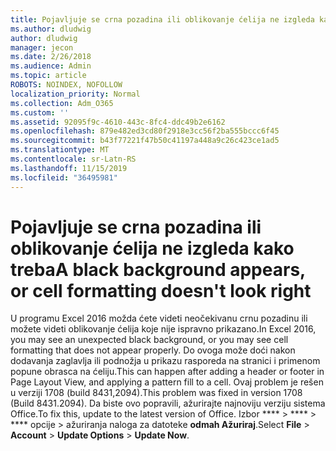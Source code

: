 ```yaml
---
title: Pojavljuje se crna pozadina ili oblikovanje ćelija ne izgleda kako treba
ms.author: dludwig
author: dludwig
manager: jecon
ms.date: 2/26/2018
ms.audience: Admin
ms.topic: article
ROBOTS: NOINDEX, NOFOLLOW
localization_priority: Normal
ms.collection: Adm_O365
ms.custom: ''
ms.assetid: 92095f9c-4610-443c-8fc4-ddc49b2e6162
ms.openlocfilehash: 879e482ed3cd80f2918e3cc56f2ba555bccc6f45
ms.sourcegitcommit: b43f77221f47b50c41197a448a9c26c423ce1ad5
ms.translationtype: MT
ms.contentlocale: sr-Latn-RS
ms.lasthandoff: 11/15/2019
ms.locfileid: "36495981"
---
```

# <a name="a-black-background-appears-or-cell-formatting-doesnt-look-right"></a><span data-ttu-id="33b50-102">Pojavljuje se crna pozadina ili oblikovanje ćelija ne izgleda kako treba</span><span class="sxs-lookup"><span data-stu-id="33b50-102">A black background appears, or cell formatting doesn't look right</span></span>

<span data-ttu-id="33b50-103">U programu Excel 2016 možda ćete videti neočekivanu crnu pozadinu ili možete videti oblikovanje ćelija koje nije ispravno prikazano.</span><span class="sxs-lookup"><span data-stu-id="33b50-103">In Excel 2016, you may see an unexpected black background, or you may see cell formatting that does not appear properly.</span></span> <span data-ttu-id="33b50-104">Do ovoga može doći nakon dodavanja zaglavlja ili podnožja u prikazu rasporeda na stranici i primenom popune obrasca na ćeliju.</span><span class="sxs-lookup"><span data-stu-id="33b50-104">This can happen after adding a header or footer in Page Layout View, and applying a pattern fill to a cell.</span></span> <span data-ttu-id="33b50-105">Ovaj problem je rešen u verziji 1708 (build 8431,2094).</span><span class="sxs-lookup"><span data-stu-id="33b50-105">This problem was fixed in version 1708 (Build 8431.2094).</span></span> <span data-ttu-id="33b50-106">Da biste ovo popravili, ažurirajte najnoviju verziju sistema Office.</span><span class="sxs-lookup"><span data-stu-id="33b50-106">To fix this, update to the latest version of Office.</span></span> <span data-ttu-id="33b50-107">Izbor \*\*\*\* \> \*\*\*\* \> \*\*\*\* opcije \> ažuriranja naloga za datoteke **odmah Ažuriraj**.</span><span class="sxs-lookup"><span data-stu-id="33b50-107">Select **File** \> **Account** \> **Update Options** \> **Update Now**.</span></span>
  

